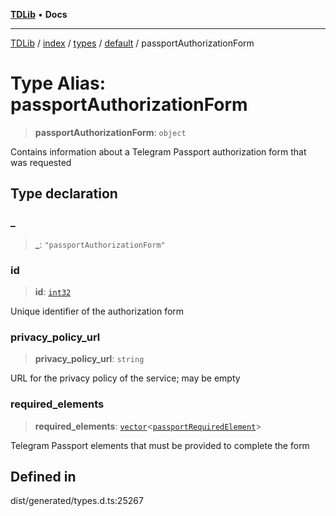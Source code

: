 [**TDLib**](../../../../../../README.md) • **Docs**

***

[TDLib](../../../../../../modules.md) / [index](../../../../../README.md) / [types](../../../README.md) / [default](../README.md) / passportAuthorizationForm

# Type Alias: passportAuthorizationForm

> **passportAuthorizationForm**: `object`

Contains information about a Telegram Passport authorization form that was requested

## Type declaration

### \_

> **\_**: `"passportAuthorizationForm"`

### id

> **id**: [`int32`](int32-1.md)

Unique identifier of the authorization form

### privacy\_policy\_url

> **privacy\_policy\_url**: `string`

URL for the privacy policy of the service; may be empty

### required\_elements

> **required\_elements**: [`vector`](vector.md)\<[`passportRequiredElement`](passportRequiredElement-1.md)\>

Telegram Passport elements that must be provided to complete the form

## Defined in

dist/generated/types.d.ts:25267
